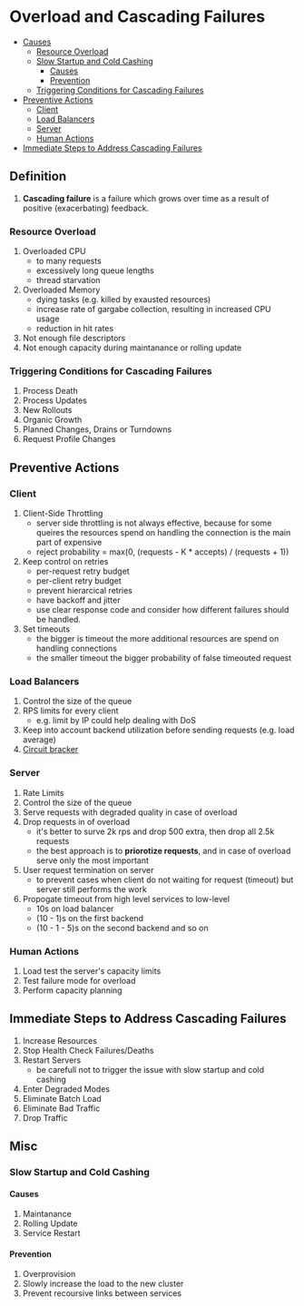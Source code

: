 # Overload and Cascading Failures

  * [Causes](#causes)
    + [Resource Overload](#resource-overload)
    + [Slow Startup and Cold Cashing](#slow-startup-and-cold-cashing)
      - [Causes](#causes-1)
      - [Prevention](#prevention)
    + [Triggering Conditions for Cascading Failures](#triggering-conditions-for-cascading-failures)
  * [Preventive Actions](#preventive-actions)
    + [Client](#client)
    + [Load Balancers](#load-balancers)
    + [Server](#server)
    + [Human Actions](#human-actions)
  * [Immediate Steps to Address Cascading Failures](#immediate-steps-to-address-cascading-failures)

## Definition
1. **Cascading failure** is a failure which grows over time as a result of positive (exacerbating) feedback.

### Resource Overload
1. Overloaded CPU
    * to many requests
    * excessively long queue lengths
    * thread starvation
1. Overloaded Memory
    * dying tasks (e.g. killed by exausted resources)
    * increase rate of gargabe collection, resulting in increased CPU usage
    * reduction in hit rates
1. Not enough file descriptors
1. Not enough capacity during maintanance or rolling update

### Triggering Conditions for Cascading Failures
1. Process Death
1. Process Updates
1. New Rollouts
1. Organic Growth
1. Planned Changes, Drains or Turndowns
1. Request Profile Changes


## Preventive Actions
### Client
1. Client-Side Throttling
    * server side throttling is not always effective, because for some queires the resources spend on handling the connection is the main part of expensive
    * reject probability = max(0, (requests - K * accepts) / (requests + 1))
1. Keep control on retries
    * per-request retry budget
    * per-client retry budget
    * prevent hierarcical retries
    * have backoff and jitter
    * use clear response code and consider how different failures should be handled.
1. Set timeouts
    * the bigger is timeout the more additional resources are spend on handling connections
    * the smaller timeout the bigger probability of false timeouted request

### Load Balancers
1. Control the size of the queue
1. RPS limits for every client
    * e.g. limit by IP could help dealing with DoS
1. Keep into account backend utilization before sending requests (e.g. load average)
1. [Circuit bracker](https://martinfowler.com/bliki/CircuitBreaker.html)

### Server
1. Rate Limits
1. Control the size of the queue
1. Serve requests with degraded quality in case of overload
1. Drop requests in of overload
    * it's better to surve 2k rps and drop 500 extra, then drop all 2.5k requests
    * the best approach is to **priorotize requests**, and in case of overload serve only the most important
1. User request termination on server
    * to prevent cases when client do not waiting for request (timeout) but server still performs the work
1. Propogate timeout from high level services to low-level
    * 10s on load balancer
    * (10 - 1)s on the first backend
    * (10 - 1 - 5)s on the second backend and so on

### Human Actions
1. Load test the server's capacity limits
1. Test failure mode for overload
1. Perform capacity planning


## Immediate Steps to Address Cascading Failures
1. Increase Resources
1. Stop Health Check Failures/Deaths
1. Restart Servers
    * be carefull not to trigger the issue with slow startup and cold cashing
1. Enter Degraded Modes
1. Eliminate Batch Load
1. Eliminate Bad Traffic
1. Drop Traffic


## Misc
### Slow Startup and Cold Cashing
#### Causes
1. Maintanance
1. Rolling Update
1. Service Restart

#### Prevention
1. Overprovision
1. Slowly increase the load to the new cluster
1. Prevent recoursive links between services
